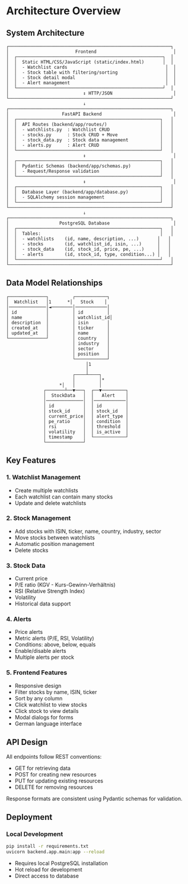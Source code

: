 # Architecture Overview

## System Architecture

```
┌─────────────────────────────────────────────────────────────┐
│                         Frontend                             │
│  ┌───────────────────────────────────────────────────────┐  │
│  │  Static HTML/CSS/JavaScript (static/index.html)       │  │
│  │  - Watchlist cards                                     │  │
│  │  - Stock table with filtering/sorting                  │  │
│  │  - Stock detail modal                                  │  │
│  │  - Alert management                                    │  │
│  └───────────────────────────────────────────────────────┘  │
│                            ↕ HTTP/JSON                       │
└─────────────────────────────────────────────────────────────┘
                             ↓
┌─────────────────────────────────────────────────────────────┐
│                    FastAPI Backend                           │
│  ┌──────────────────────────────────────────────────────┐   │
│  │  API Routes (backend/app/routes/)                    │   │
│  │  - watchlists.py  : Watchlist CRUD                   │   │
│  │  - stocks.py      : Stock CRUD + Move                │   │
│  │  - stock_data.py  : Stock data management            │   │
│  │  - alerts.py      : Alert CRUD                       │   │
│  └──────────────────────────────────────────────────────┘   │
│                            ↕                                 │
│  ┌──────────────────────────────────────────────────────┐   │
│  │  Pydantic Schemas (backend/app/schemas.py)           │   │
│  │  - Request/Response validation                       │   │
│  └──────────────────────────────────────────────────────┘   │
│                            ↕                                 │
│  ┌──────────────────────────────────────────────────────┐   │
│  │  Database Layer (backend/app/database.py)            │   │
│  │  - SQLAlchemy session management                     │   │
│  └──────────────────────────────────────────────────────┘   │
└─────────────────────────────────────────────────────────────┘
                             ↓
┌─────────────────────────────────────────────────────────────┐
│                   PostgreSQL Database                        │
│  ┌──────────────────────────────────────────────────────┐   │
│  │  Tables:                                             │   │
│  │  - watchlists    (id, name, description, ...)       │   │
│  │  - stocks        (id, watchlist_id, isin, ...)      │   │
│  │  - stock_data    (id, stock_id, price, pe, ...)     │   │
│  │  - alerts        (id, stock_id, type, condition...) │   │
│  └──────────────────────────────────────────────────────┘   │
└─────────────────────────────────────────────────────────────┘
```

## Data Model Relationships

```
┌──────────────┐         ┌────────────┐
│  Watchlist   │1      *│   Stock    │
│──────────────│◄────────│────────────│
│ id           │         │ id         │
│ name         │         │ watchlist_id│
│ description  │         │ isin       │
│ created_at   │         │ ticker     │
│ updated_at   │         │ name       │
└──────────────┘         │ country    │
                         │ industry   │
                         │ sector     │
                         │ position   │
                         └────────────┘
                              │1
                              │
                         ┌────┴────┐
                         │         │*
                    *│   │         │
              ┌───────┴──▼───┐  ┌──▼─────────┐
              │  StockData   │  │   Alert    │
              │──────────────│  │────────────│
              │ id           │  │ id         │
              │ stock_id     │  │ stock_id   │
              │ current_price│  │ alert_type │
              │ pe_ratio     │  │ condition  │
              │ rsi          │  │ threshold  │
              │ volatility   │  │ is_active  │
              │ timestamp    │  └────────────┘
              └──────────────┘
```

## Key Features

### 1. Watchlist Management
- Create multiple watchlists
- Each watchlist can contain many stocks
- Update and delete watchlists

### 2. Stock Management
- Add stocks with ISIN, ticker, name, country, industry, sector
- Move stocks between watchlists
- Automatic position management
- Delete stocks

### 3. Stock Data
- Current price
- P/E ratio (KGV - Kurs-Gewinn-Verhältnis)
- RSI (Relative Strength Index)
- Volatility
- Historical data support

### 4. Alerts
- Price alerts
- Metric alerts (P/E, RSI, Volatility)
- Conditions: above, below, equals
- Enable/disable alerts
- Multiple alerts per stock

### 5. Frontend Features
- Responsive design
- Filter stocks by name, ISIN, ticker
- Sort by any column
- Click watchlist to view stocks
- Click stock to view details
- Modal dialogs for forms
- German language interface

## API Design

All endpoints follow REST conventions:
- GET for retrieving data
- POST for creating new resources
- PUT for updating existing resources
- DELETE for removing resources

Response formats are consistent using Pydantic schemas for validation.

## Deployment

### Local Development
```bash
pip install -r requirements.txt
uvicorn backend.app.main:app --reload
```
- Requires local PostgreSQL installation
- Hot reload for development
- Direct access to database
